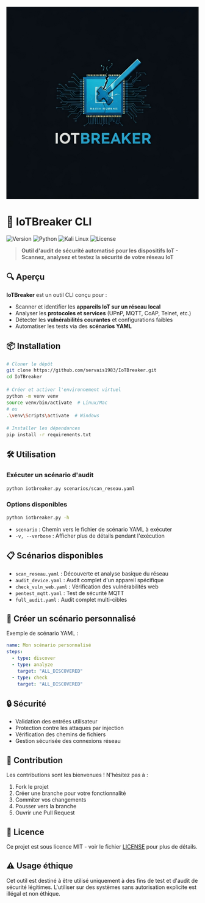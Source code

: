 ![image](iot.png)


# 📡 IoTBreaker CLI

![Version](https://img.shields.io/badge/version-0.1.0-blue)
![Python](https://img.shields.io/badge/Python-3.6%2B-brightgreen)
![Kali Linux](https://img.shields.io/badge/Kali%20Linux-2023.1-red)
![License](https://img.shields.io/badge/License-MIT-yellow)

> **Outil d'audit de sécurité automatisé pour les dispositifs IoT - Scannez, analysez et testez la sécurité de votre réseau IoT**


## 🔍 Aperçu

**IoTBreaker** est un outil CLI conçu pour :

* Scanner et identifier les **appareils IoT sur un réseau local**
* Analyser les **protocoles et services** (UPnP, MQTT, CoAP, Telnet, etc.)
* Détecter les **vulnérabilités courantes** et configurations faibles
* Automatiser les tests via des **scénarios YAML**

## 📦 Installation

```bash
# Cloner le dépôt
git clone https://github.com/servais1983/IoTBreaker.git
cd IoTBreaker

# Créer et activer l'environnement virtuel
python -m venv venv
source venv/bin/activate  # Linux/Mac
# ou
.\venv\Scripts\activate  # Windows

# Installer les dépendances
pip install -r requirements.txt
```

## 🛠️ Utilisation

### Exécuter un scénario d'audit

```bash
python iotbreaker.py scenarios/scan_reseau.yaml
```

### Options disponibles

```bash
python iotbreaker.py -h
```

* `scenario` : Chemin vers le fichier de scénario YAML à exécuter
* `-v, --verbose` : Afficher plus de détails pendant l'exécution

## 📋 Scénarios disponibles

* `scan_reseau.yaml` : Découverte et analyse basique du réseau
* `audit_device.yaml` : Audit complet d'un appareil spécifique
* `check_vuln_web.yaml` : Vérification des vulnérabilités web
* `pentest_mqtt.yaml` : Test de sécurité MQTT
* `full_audit.yaml` : Audit complet multi-cibles

## 📝 Créer un scénario personnalisé

Exemple de scénario YAML :

```yaml
name: Mon scénario personnalisé
steps:
  - type: discover
  - type: analyze
    target: "ALL_DISCOVERED"
  - type: check
    target: "ALL_DISCOVERED"
```

## 🔒 Sécurité

* Validation des entrées utilisateur
* Protection contre les attaques par injection
* Vérification des chemins de fichiers
* Gestion sécurisée des connexions réseau

## 🤝 Contribution

Les contributions sont les bienvenues ! N'hésitez pas à :
1. Fork le projet
2. Créer une branche pour votre fonctionnalité
3. Commiter vos changements
4. Pousser vers la branche
5. Ouvrir une Pull Request

## 📄 Licence

Ce projet est sous licence MIT - voir le fichier [LICENSE](LICENSE) pour plus de détails.

## ⚠️ Usage éthique

Cet outil est destiné à être utilisé uniquement à des fins de test et d'audit de sécurité légitimes. L'utiliser sur des systèmes sans autorisation explicite est illégal et non éthique.
